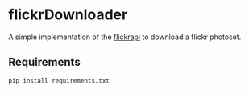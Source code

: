 # flickrDownloader

A simple implementation of the [flickrapi](https://github.com/sybrenstuvel/flickrapi) to download a flickr photoset.

## Requirements

```sh
pip install requirements.txt
```